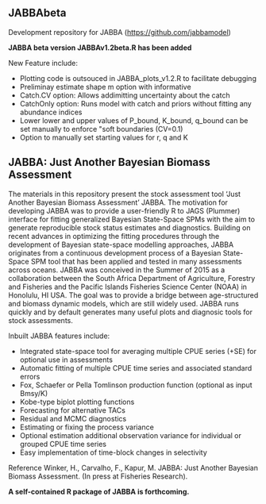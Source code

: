 ## JABBAbeta
Development repository for JABBA (https://github.com/jabbamodel)

<B> JABBA beta version JABBAv1.2beta.R has been added </b>

New Feature include:
+ Plotting code is outsouced in JABBA_plots_v1.2.R to facilitate debugging
+ Preliminay estimate shape m option with informative 
+ Catch.CV option: Allows addimitting uncertainty about the catch
+ CatchOnly option: Runs model with catch and priors without fitting any abundance indices
+ Lower lower and upper values of P_bound, K_bound, q_bound can be set manually to enforce "soft boundaries (CV=0.1)     
+ Option to manually set starting values for r, q and K

## JABBA: Just Another Bayesian Biomass Assessment
The materials in this repository present the stock assessment tool ‘Just Another Bayesian Biomass Assessment’ JABBA. The motivation for developing JABBA was to provide a user-friendly R to JAGS (Plummer) interface for fitting generalized Bayesian State-Space SPMs with the aim to generate reproducible stock status estimates and diagnostics. Building on recent advances in optimizing the fitting procedures through the development of Bayesian state-space modelling approaches, JABBA originates from a continuous development process of a Bayesian State-Space SPM tool that has been applied and tested in many assessments across oceans. JABBA was conceived in the Summer of 2015 as a collaboration between the South Africa Department of Agriculture, Forestry and Fisheries and the Pacific Islands Fisheries Science Center (NOAA) in Honolulu, HI USA. The goal was to provide a bridge between age-structured and biomass dynamic models, which are still widely used. JABBA runs quickly and by default generates many useful plots and diagnosic tools for stock assessments.

Inbuilt JABBA features include:

+ Integrated state-space tool for averaging multiple CPUE series (+SE) for optional use in assessments
+ Automatic fitting of multiple CPUE time series and associated standard errors
+ Fox, Schaefer or Pella Tomlinson production function (optional as input Bmsy/K)
+ Kobe-type biplot plotting functions 
+ Forecasting for alternative TACs 
+ Residual and MCMC diagnostics 
+ Estimating or fixing the process variance
+ Optional estimation additional observation variance for individual or grouped CPUE time series
+ Easy implementation of time-block changes in selectivity

Reference
Winker, H., Carvalho, F., Kapur, M. JABBA: Just Another Bayesian Biomass Assessment. (In press at Fisheries 
Research). 

<B>A self-contained R package of JABBA is forthcoming.</b>
